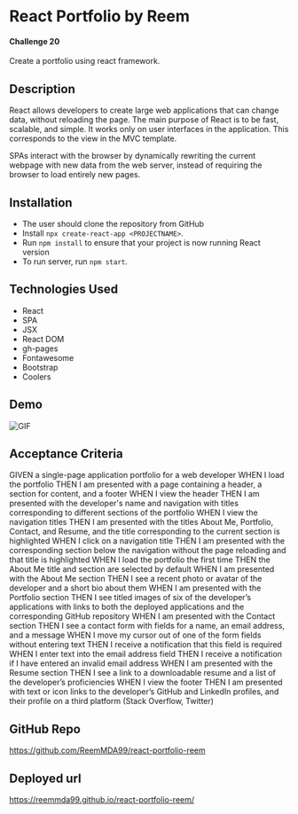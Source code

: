 # React Portfolio by Reem
#### Challenge 20

Create a portfolio using react framework.

## Description

React allows developers to create large web applications that can change data, without reloading the page. The main purpose of React is to be fast, scalable, and simple. It works only on user interfaces in the application. This corresponds to the view in the MVC template.

 SPAs interact with the browser by dynamically rewriting the current webpage with new data from the web server, instead of requiring the browser to load entirely new pages.

## Installation

- The user should clone the repository from GitHub
- Install `npx create-react-app <PROJECTNAME>`.
- Run `npm install` to ensure that your project is now running React version
- To run server, run `npm start`.

## Technologies Used

- React
- SPA
- JSX
- React DOM
- gh-pages
- Fontawesome
- Bootstrap
- Coolers

## Demo

![GIF](./preview/DEMO.gif)


## Acceptance Criteria

GIVEN a single-page application portfolio for a web developer
WHEN I load the portfolio
THEN I am presented with a page containing a header, a section for content, and a footer
WHEN I view the header
THEN I am presented with the developer's name and navigation with titles corresponding to different sections of the portfolio
WHEN I view the navigation titles
THEN I am presented with the titles About Me, Portfolio, Contact, and Resume, and the title corresponding to the current section is highlighted
WHEN I click on a navigation title
THEN I am presented with the corresponding section below the navigation without the page reloading and that title is highlighted
WHEN I load the portfolio the first time
THEN the About Me title and section are selected by default
WHEN I am presented with the About Me section
THEN I see a recent photo or avatar of the developer and a short bio about them
WHEN I am presented with the Portfolio section
THEN I see titled images of six of the developer’s applications with links to both the deployed applications and the corresponding GitHub repository
WHEN I am presented with the Contact section
THEN I see a contact form with fields for a name, an email address, and a message
WHEN I move my cursor out of one of the form fields without entering text
THEN I receive a notification that this field is required
WHEN I enter text into the email address field
THEN I receive a notification if I have entered an invalid email address
WHEN I am presented with the Resume section
THEN I see a link to a downloadable resume and a list of the developer’s proficiencies
WHEN I view the footer
THEN I am presented with text or icon links to the developer’s GitHub and LinkedIn profiles, and their profile on a third platform (Stack Overflow, Twitter) 

## GitHub Repo

https://github.com/ReemMDA99/react-portfolio-reem

## Deployed url

https://reemmda99.github.io/react-portfolio-reem/

